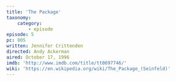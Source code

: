 ```yaml
---
title: 'The Package'
taxonomy:
    category:
        - episode
episode: 5
pc: 805
written: Jennifer Crittenden
directed: Andy Ackerman
aired: October 17, 1996
imdb: 'http://www.imdb.com/title/tt0697746/'
wiki: 'https://en.wikipedia.org/wiki/The_Package_(Seinfeld)'
---
```

